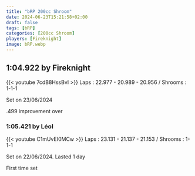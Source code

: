 ```yaml
---
title: "bRP 200cc Shroom"
date: 2024-06-23T15:21:58+02:00
draft: false
tags: [bRP]
categories: [200cc Shroom]
players: [Fireknight]
image: bRP.webp
---
```

## 1:04.922 by Fireknight
{{< youtube 7cdB8HssBvI >}}
Laps : 22.977 - 20.989 - 20.956 /
Shrooms : 1-1-1

Set on 23/06/2024

.499 improvement over 

### 1:05.421 by Léol

{{< youtube C1mUvEI0MCw >}}
Laps : 23.131 - 21.137 - 21.153 /
Shrooms : 1-1-1

Set on 22/06/2024. Lasted 1 day

First time set